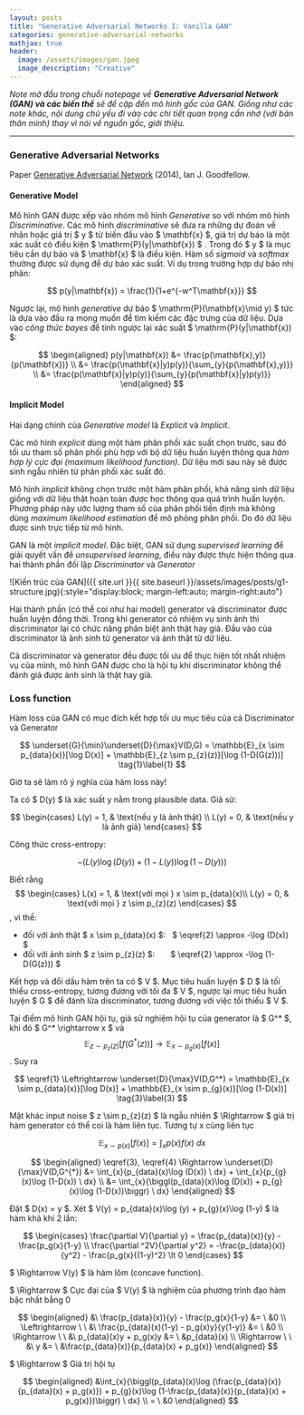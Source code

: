 ```yaml
---
layout: posts
title: "Generative Adversarial Networks I: Vanilla GAN"
categories: generative-adversarial-networks
mathjax: true
header:
  image: /assets/images/gan.jpeg
  image_description: "Creative"
---
```


*Note mở đầu trong chuỗi notepage về **Generative Adversarial Network (GAN) và các biến thể** sẽ đề cập đến mô hình gốc của GAN. Giống như các note khác, 
nội dung chủ yếu đi vào các chi tiết quan trọng cần nhớ (với bản thân mình) thay vì nói về nguồn gốc, giới thiệu.*

---

### Generative Adversarial Networks

Paper [Generative Adversarial Network](https://arxiv.org/abs/1406.2661) (2014), Ian J. Goodfellow.

#### Generative Model

Mô hình GAN được xếp vào nhóm mô hình *Generative* so với nhóm mô hình *Discriminative*. Các mô hình *discriminative* sẽ đưa ra 
những dự đoán về nhãn hoặc giá trị $ y $ từ biến đầu vào $ \mathbf{x} $, giá trị dự báo là một xác suất có điều kiện $ \mathrm{P}(y|\mathbf{x}) $ .
 Trong đó $ y $ là mục tiêu cần dự báo và $ \mathbf{x} $ là điều kiện. Hàm số *sigmoid* và *softmax* thường được sử dụng để dự báo xác suất. 
Ví dụ trong trường hợp dự báo nhị phân:

$$ p(y|\mathbf{x}) = \frac{1}{1+e^{-w^T\mathbf{x}}} $$

Ngược lại, mô hình *generative* dự báo $ \mathrm{P}(\mathbf{x}\mid y) $ tức là dựa vào đầu ra mong muốn để tìm kiếm các đặc trưng của dữ liệu. 
Dựa vào *công thức bayes* để tính ngược lại xác suất $ \mathrm{P}(y|\mathbf{x}) $:

$$ \begin{aligned} p(y|\mathbf{x}) &= \frac{p(\mathbf{x},y)}{p(\mathbf{x})} \\ &= \frac{p(\mathbf{x}|y)p(y)}{\sum_{y}{p(\mathbf{x},y)}} \\ &= \frac{p(\mathbf{x}|y)p(y)}{\sum_{y}{p(\mathbf{x}|y)p(y)}} \end{aligned} $$

#### Implicit Model

Hai dạng chính của *Generative model* là *Explicit* và *Implicit*.

Các mô hình *explicit* dùng một hàm phân phối xác suất chọn trước, sau đó tối ưu tham số phân phối phù hợp với bộ dữ liệu huấn luyện thông qua 
*hàm hợp lý cực đại (maximum likelihood function)*. Dữ liệu mới sau này sẽ được sinh ngẫu nhiên từ phân phối xác suất đó.

Mô hình *implicit* không chọn trước một hàm phân phối, khả năng sinh dữ liệu giống với dữ liệu thật hoàn toàn được học thông qua quá trình huấn luyện. 
Phương pháp này ước lượng tham số của phân phối tiền định mà không dùng *maximum likelihood estimation* để mô phỏng phân phối. Do đó dữ liệu được sinh 
trực tiếp từ mô hình.

GAN là một *implicit model*. Đặc biệt, GAN sử dụng *supervised learning* để giải quyết vấn đề *unsupervised learning*, 
điều này được thực hiện thông qua hai thành phần đối lập *Discriminator* và *Generator* 

![Kiến trúc của GAN]({{ site.url }}{{ site.baseurl }}/assets/images/posts/g1-structure.jpg){:style="display:block; margin-left:auto; margin-right:auto"}

Hai thành phần (có thể coi như hai model) generator và discriminator được huấn luyện đồng thời. Trong khi generator có nhiệm vụ sinh ảnh thì discriminator 
lại có chức năng phân biệt ảnh thật hay giả. Đầu vào của discriminator là ảnh sinh từ generator và ảnh thật từ dữ liệu.

Cả discriminator và generator đều được tối ưu để thực hiện tốt nhất nhiệm vụ của mình, mô hình GAN được cho là hội tụ khi discriminator không thể đánh giá 
được ảnh sinh là thật hay giả.

### Loss function

Hàm loss của GAN có mục đích kết hợp tối ưu mục tiêu của cả Discriminator và Generator

$$ \underset{G}{\min}\underset{D}{\max}V(D,G) = \mathbb{E}_{x \sim p_{data}(x)}[\log D(x)] + \mathbb{E}_{z \sim p_{z}(z)}[\log (1-D(G(z)))] \tag{1}\label{1} $$

Giờ ta sẽ làm rõ ý nghĩa của hàm loss này!

Ta có $ D(y) $ là xác suất y nằm trong plausible data. Giả sử:

$$ \begin{cases} 
L(y) = 1, & \text{nếu y là ảnh thật} \\
L(y) = 0, & \text{nếu y là ảnh giả}
\end{cases} $$

Công thức cross-entropy:

$$ -(L(y)\log (D(y)) + (1 - L(y))\log (1-D(y))) \tag{2}\label{2}$$

Biết rằng
$$ \begin{cases} 
L(x) = 1, & \text{với mọi } x \sim p_{data}(x)\\
L(y) = 0, & \text{với mọi } z \sim p_{z}(z) 
\end{cases} $$
, vì thế:

 - đối với ảnh thật $ x \sim p_{data}(x) $: &nbsp; $ \eqref{2} \approx -\log (D(x)) $
 - đối với ảnh sinh $ z \sim p_{z}(z) $: &nbsp; &nbsp; &nbsp; $ \eqref{2} \approx -\log (1-D(G(z))) $

Kết hợp và đổi dấu hàm trên ta có $ V $. 
Mục tiêu huấn luyện $ D $ là tối thiểu cross-entropy, tương đương với tối đa $ V $, ngược lại mục tiêu huấn luyện $ G $ để đánh lừa discriminator, 
tương đương với việc tối thiểu $ V $.

Tại điểm mô hình GAN hội tụ, giả sử nghiệm hội tụ của generator là $ G^* $, khi đó $ G^* \rightarrow x $ và 
$$ \mathbb{E}_{z \sim p_{z}(z)}[f(G^{*}(z))] \rightarrow \mathbb{E}_{x \sim p_{g}(x)}[f(x)] $$. Suy ra

$$ \eqref{1} \Leftrightarrow \underset{D}{\max}V(D,G^*) = \mathbb{E}_{x \sim p_{data}(x)}[\log D(x)] + \mathbb{E}_{x \sim p_{g}(x)}[\log (1-D(x))] \tag{3}\label{3} $$

Mặt khác input noise $ z \sim p_{z}(z) $ là ngẫu nhiên $ \Rightarrow $ giá trị hàm generator có thể coi là hàm liên tục. Tương tự x cũng liên tục

$$ \mathbb{E}_{x \sim p(x)}[f(x)] = \int_{x}{p(x)f(x) \ dx} \tag{4}\label{4} $$

$$ \begin{aligned} \eqref{3}, \eqref{4} \Rightarrow \underset{D}{\max}V(D,G^{*}) &= \int_{x}{p_{data}(x)\log (D(x)) \ dx} + \int_{x}{p_{g}(x)\log (1-D(x)) \ dx} \\
&= \int_{x}{\biggl(p_{data}(x)\log (D(x)) + p_{g}(x)\log (1-D(x))\biggr) \ dx}  
\end{aligned} $$

Đặt $ D(x) = y $. Xét $ V(y) = p_{data}(x)\log (y) + p_{g}(x)\log (1-y) $ là hàm khả khi 2 lần:

$$ \begin{cases} 
\frac{\partial V}{\partial y} = \frac{p_{data}(x)}{y} - \frac{p_g(x}{1-y} \\
\frac{\partial ^2V}{\partial y^2} = -\frac{p_{data}(x)}{y^2} - \frac{p_g(x}{(1-y)^2} \lt 0
\end{cases} $$

$ \Rightarrow V(y) $ là hàm lõm (concave function).

$ \Rightarrow $ Cực đại của $ V(y) $ là nghiệm của phương trình đạo hàm bậc nhất bằng 0

$$ \begin{aligned} &\ \frac{p_{data}(x)}{y} - \frac{p_g(x}{1-y} &= \ &0 \\
\Leftrightarrow \ \ &\ \frac{p_{data}(x)(1-y) - p_g(x)y}{y(1-y)} &= \ &0 \\
\Rightarrow \ \ &\ p_{data}(x)y + p_g(x)y &= \ &p_{data}(x) \\
\Rightarrow \ \ &\ y &= \ &\frac{p_{data}(x)}{p_{data}(x) + p_g(x)}
\end{aligned} $$

$ \Rightarrow $ Giá trị hội tụ

$$ \begin{aligned} &\int_{x}{\biggl(p_{data}(x)\log (\frac{p_{data}(x)}{p_{data}(x) + p_g(x)}) + p_{g}(x)\log (1-\frac{p_{data}(x)}{p_{data}(x) + p_g(x)})\biggr) \ dx} \\
= \ &0
\end{aligned} $$


